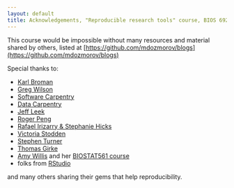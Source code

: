 ```yaml
---
layout: default
title: Acknowledgements, "Reproducible research tools" course, BIOS 692
---
```


This course would be impossible without many resources and material shared by others, listed at [https://github.com/mdozmorov/blogs](https://github.com/mdozmorov/blogs)

Special thanks to:

- [Karl Broman](http://kbroman.org/)
- [Greg Wilson](http://sensibleadventures.com/)
- [Software Carpentry](http://software-carpentry.org/)
- [Data Carpentry](http://www.datacarpentry.org/)
- [Jeff Leek](http://jtleek.com/)
- [Roger Peng](http://www.biostat.jhsph.edu/~rpeng/)
- [Rafael Irizarry & Stephanie Hicks](https://datasciencelabs.github.io/index.html)
- [Victoria Stodden](https://web.stanford.edu/~vcs/)
- [Stephen Turner](https://github.com/stephenturner)
- [Thomas Girke](http://girke.bioinformatics.ucr.edu/)
- [Amy Willis](https://faculty.washington.edu/adwillis/) and her [BIOSTAT561 course](https://github.com/adw96/biostat561)
- folks from [RStudio](https://www.rstudio.com/about/)

and many others sharing their gems that help reproducibility.
